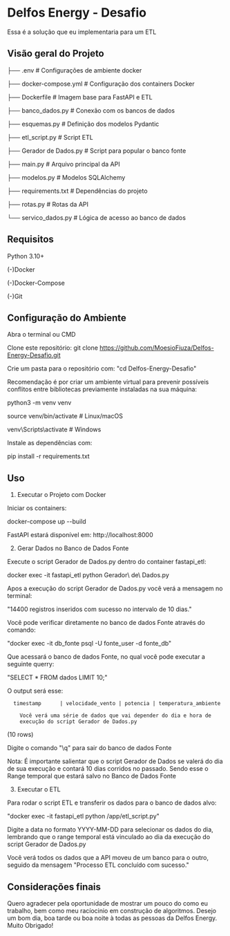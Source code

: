 
# Delfos Energy - Desafio


Essa é a solução que eu implementaria para um ETL





## Visão geral do Projeto
├── .env                # Configurações de ambiente docker

├── docker-compose.yml  # Configuração dos containers Docker

├── Dockerfile          # Imagem base para FastAPI e ETL

├── banco_dados.py      # Conexão com os bancos de dados

├── esquemas.py         # Definição dos modelos Pydantic

├── etl_script.py       # Script ETL

├── Gerador de Dados.py # Script para popular o banco fonte

├── main.py             # Arquivo principal da API

├── modelos.py          # Modelos SQLAlchemy

├── requirements.txt    # Dependências do projeto

├── rotas.py            # Rotas da API

└── servico_dados.py    # Lógica de acesso ao banco de dados





## Requisitos

Python 3.10+

(-)Docker  

(-)Docker-Compose

(-)Git
## Configuração do Ambiente

Abra o terminal ou CMD

Clone este repositório:
git clone https://github.com/MoesioFiuza/Delfos-Energy-Desafio.git

Crie um pasta para o repositório com:
"cd Delfos-Energy-Desafio"


Recomendação é por criar um ambiente virtual para prevenir possíveis conflitos entre bibliotecas previamente instaladas na sua máquina:

python3 -m venv venv

source venv/bin/activate  # Linux/macOS

venv\Scripts\activate     # Windows

Instale as dependências com:

pip install -r requirements.txt





## Uso


1. Executar o Projeto com Docker

Iniciar os containers:


docker-compose up --build


FastAPI estará disponível em: http://localhost:8000


2. Gerar Dados no Banco de Dados Fonte

Execute o script Gerador de Dados.py dentro do container fastapi_etl:


docker exec -it fastapi_etl python Gerador\ de\ Dados.py


Apos a execução do script Gerador de Dados.py você verá a mensagem no terminal:

"14400 registros inseridos com sucesso no intervalo de 10 dias."

Você pode verificar diretamente no banco de dados Fonte através do comando:

"docker exec -it db_fonte psql -U fonte_user -d fonte_db"

Que acessará o banco de dados Fonte, no qual você pode executar a seguinte querry:


"SELECT * FROM dados LIMIT 10;"

O output será esse:





      timestamp      | velocidade_vento | potencia | temperatura_ambiente 

        Você verá uma série de dados que vai depender do dia e hora de
        execução do script Gerador de Dados.py 
 
 (10 rows)



Digite o comando "\q" para sair do banco de dados Fonte


Nota: É importante salientar que o script Gerador de Dados se valerá do dia de sua execução e contará 10 dias corridos no passado. Sendo esse o Range temporal que estará salvo no Banco de Dados Fonte



3. Executar o ETL



Para rodar o script ETL e transferir os dados para o banco de dados alvo:

"docker exec -it fastapi_etl python /app/etl_script.py"

Digite a data no formato YYYY-MM-DD para selecionar os dados do dia, lembrando que o range temporal está vinculado ao dia da execução do script Gerador de Dados.py


Você verá todos os dados que a API moveu de um banco para o outro, seguido da mensagem "Processo ETL concluído com sucesso."












## Considerações finais


Quero agradecer pela oportunidade de mostrar um pouco do como eu trabalho, bem como meu racíocinio em construção de algoritmos. Desejo um bom dia, boa tarde ou boa noite à todas as pessoas da Delfos Energy. Muito Obrigado!
